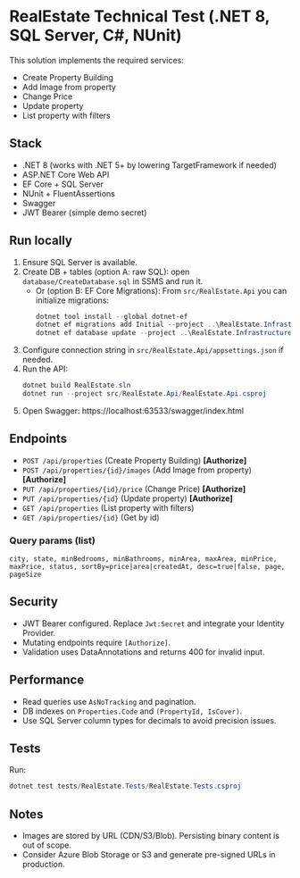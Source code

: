 # RealEstate Technical Test (.NET 8, SQL Server, C#, NUnit)

This solution implements the required services:

- Create Property Building
- Add Image from property
- Change Price
- Update property
- List property with filters

## Stack

- .NET 8 (works with .NET 5+ by lowering TargetFramework if needed)
- ASP.NET Core Web API
- EF Core + SQL Server
- NUnit + FluentAssertions
- Swagger
- JWT Bearer (simple demo secret)

## Run locally

1. Ensure SQL Server is available.
2. Create DB + tables (option A: raw SQL): open `database/CreateDatabase.sql` in SSMS and run it.
   - Or (option B: EF Core Migrations): From `src/RealEstate.Api` you can initialize migrations:
     ```powershell
     dotnet tool install --global dotnet-ef
     dotnet ef migrations add Initial --project ..\RealEstate.Infrastructure --startup-project .
     dotnet ef database update --project ..\RealEstate.Infrastructure --startup-project .
     ```
3. Configure connection string in `src/RealEstate.Api/appsettings.json` if needed.
4. Run the API:
   ```powershell
   dotnet build RealEstate.sln
   dotnet run --project src/RealEstate.Api/RealEstate.Api.csproj
   ```
5. Open Swagger: https://localhost:63533/swagger/index.html

## Endpoints

- `POST /api/properties` (Create Property Building) **[Authorize]**
- `POST /api/properties/{id}/images` (Add Image from property) **[Authorize]**
- `PUT /api/properties/{id}/price` (Change Price) **[Authorize]**
- `PUT /api/properties/{id}` (Update property) **[Authorize]**
- `GET /api/properties` (List property with filters)
- `GET /api/properties/{id}` (Get by id)

### Query params (list)

`city, state, minBedrooms, minBathrooms, minArea, maxArea, minPrice, maxPrice, status, sortBy=price|area|createdAt, desc=true|false, page, pageSize`

## Security

- JWT Bearer configured. Replace `Jwt:Secret` and integrate your Identity Provider.
- Mutating endpoints require `[Authorize]`.
- Validation uses DataAnnotations and returns 400 for invalid input.

## Performance

- Read queries use `AsNoTracking` and pagination.
- DB indexes on `Properties.Code` and `(PropertyId, IsCover)`.
- Use SQL Server column types for decimals to avoid precision issues.

## Tests

Run:
```powershell
dotnet test tests/RealEstate.Tests/RealEstate.Tests.csproj
```

## Notes

- Images are stored by URL (CDN/S3/Blob). Persisting binary content is out of scope.
- Consider Azure Blob Storage or S3 and generate pre-signed URLs in production.

